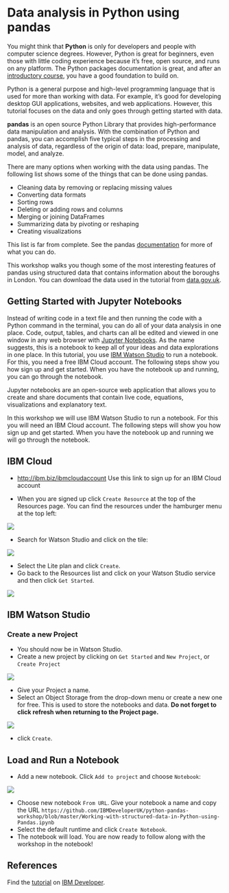 # Data analysis in Python using pandas

You might think that **Python** is only for developers and people with computer science degrees. However, Python is great for beginners, even those with little coding experience because it’s free, open source, and runs on any platform. The Python packages documentation is great, and after an [introductory course](https://cognitiveclass.ai/learn/data-science-with-python), you have a good foundation to build on.

Python is a general purpose and high-level programming language that is used for more than working with data. For example, it’s good for developing desktop GUI applications, websites, and web applications. However, this tutorial focuses on the data and only goes through getting started with data.

**pandas** is an open source Python Library that provides high-performance data manipulation and analysis. With the combination of Python and pandas, you can accomplish five typical steps in the processing and analysis of data, regardless of the origin of data: load, prepare, manipulate, model, and analyze.

There are many options when working with the data using pandas. The following list shows some of the things that can be done using pandas.

* Cleaning data by removing or replacing missing values
* Converting data formats
* Sorting rows
* Deleting or adding rows and columns
* Merging or joining DataFrames
* Summarizing data by pivoting or reshaping
* Creating visualizations

This list is far from complete. See the pandas [documentation](https://pandas.pydata.org/docs/) for more of what you can do.

This workshop walks you though some of the most interesting features of pandas using structured data that contains information about the boroughs in London. You can download the data used in the tutorial from [data.gov.uk](https://data.gov.uk/dataset/248f5f04-23cf-4470-9216-0d0be9b877a8/london-borough-profiles-and-atlas).
 
## Getting Started with Jupyter Notebooks

Instead of writing code in a text file and then running the code with a Python command in the terminal, you can do all of your data analysis in one place. Code, output, tables, and charts can all be edited and viewed in one window in any web browser with [Jupyter Notebooks](https://jupyter.org/). As the name suggests, this is a notebook to keep all of your ideas and data explorations in one place. In this tutorial, you use [IBM Watson Studio](https://dataplatform.cloud.ibm.com/docs/content/wsj/getting-started/overview-ws.html) to run a notebook. For this, you need a free IBM Cloud account. The following steps show you how sign up and get started. When you have the notebook up and running, you can go through the notebook.


Jupyter notebooks are an open-source web application that allows you to create and share documents that contain live code, equations, visualizations and explanatory text. 

In this workshop we will use IBM Watson Studio to run a notebook. For this you will need an IBM Cloud account. The following steps will show you how sign up and get started. When you have the notebook up and running we will go through the notebook. 

## IBM Cloud

- http://ibm.biz/ibmcloudaccount Use this link to sign up for an IBM Cloud account

- When you are signed up click `Create Resource` at the top of the Resources page. You can find the resources under the hamburger menu at the top left:

 ![](Images/Create_resource.png)
 
- Search for Watson Studio and click on the tile:

![](https://github.com/IBMDeveloperUK/Machine-Learning-Models-with-AUTO-AI/blob/master/Images/Watson_Studio.png)

- Select the Lite plan and click `Create`.
- Go back to the Resources list and click on your Watson Studio service and then click `Get Started`. 

![](https://github.com/IBMDeveloperUK/Machine-Learning-Models-with-AUTO-AI/blob/master/Images/launch.png)

## IBM Watson Studio

### Create a new Project

- You should now be in Watson Studio.
- Create a new project by clicking on `Get Started` and `New Project`, or `Create Project`


![](https://github.com/YaminiRao/Data-Visualisation-with-Python/blob/master/Images/Watson_Studio.png)


- Give your Project a name.
- Select an Object Storage from the drop-down menu or create a new one for free. This is used to store the notebooks and data. **Do not forget to click refresh when returning to the Project page.**

![](https://github.com/IBMDeveloperUK/Machine-Learning-Models-with-AUTO-AI/blob/master/Images/COS.png)

- click `Create`.  


## Load and Run a Notebook

-  Add a new notebook. Click `Add to project` and choose `Notebook`:

![](https://github.com/IBMDeveloperUK/pandas-workshop/blob/master/images/addnotebook.png)

- Choose new notebook `From URL`. Give your notebook a name and copy the URL `https://github.com/IBMDeveloperUK/python-pandas-workshop/blob/master/Working-with-structured-data-in-Python-using-Pandas.ipynb`
- Select the default runtime and click `Create Notebook`. 
-  The notebook will load. 
You are now ready to follow along with the workshop in the notebook!

## References

Find the [tutorial](https://developer.ibm.com/technologies/analytics/tutorials/data-analysis-in-python-using-pandas) on [IBM Developer](https://developer.ibm.com).


